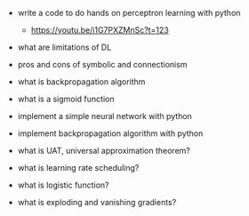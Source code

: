 - write a code to do hands on perceptron learning with python
    - https://youtu.be/i1G7PXZMnSc?t=123
    
- what are limitations of DL

- pros and cons of symbolic and connectionism

- what is backpropagation algorithm

- what is a sigmoid function

- implement a simple neural network with python

- implement backpropagation algorithm with python

- what is UAT, universal approximation theorem?

- what is learning rate scheduling?

- what is logistic function?


- what is exploding and vanishing gradients?